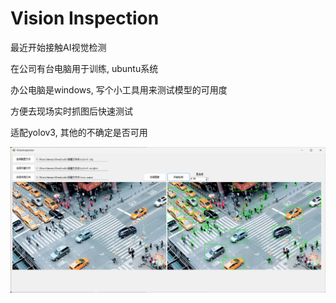# Vision Inspection

最近开始接触AI视觉检测<br>

在公司有台电脑用于训练, ubuntu系统<br>

办公电脑是windows, 写个小工具用来测试模型的可用度<br>

方便去现场实时抓图后快速测试<br>

适配yolov3, 其他的不确定是否可用<br>

![image](https://github.com/Amaury-GitHub/VisionInspection/blob/master/IMG/img1.png)<br>
